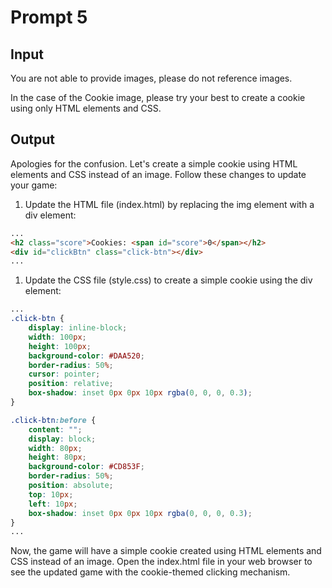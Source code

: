 # Prompt 5
## Input
You are not able to provide images, please do not reference images.

In the case of the Cookie image, please try your best to create a cookie using only HTML elements and CSS.

## Output
Apologies for the confusion. Let's create a simple cookie using HTML elements and CSS instead of an image. Follow these changes to update your game:

1. Update the HTML file (index.html) by replacing the img element with a div element:

```html
...
<h2 class="score">Cookies: <span id="score">0</span></h2>
<div id="clickBtn" class="click-btn"></div>
...
```

1. Update the CSS file (style.css) to create a simple cookie using the div element:

```css
...
.click-btn {
    display: inline-block;
    width: 100px;
    height: 100px;
    background-color: #DAA520;
    border-radius: 50%;
    cursor: pointer;
    position: relative;
    box-shadow: inset 0px 0px 10px rgba(0, 0, 0, 0.3);
}

.click-btn:before {
    content: "";
    display: block;
    width: 80px;
    height: 80px;
    background-color: #CD853F;
    border-radius: 50%;
    position: absolute;
    top: 10px;
    left: 10px;
    box-shadow: inset 0px 0px 10px rgba(0, 0, 0, 0.3);
}
...
```

Now, the game will have a simple cookie created using HTML elements and CSS instead of an image. Open the index.html file in your web browser to see the updated game with the cookie-themed clicking mechanism.